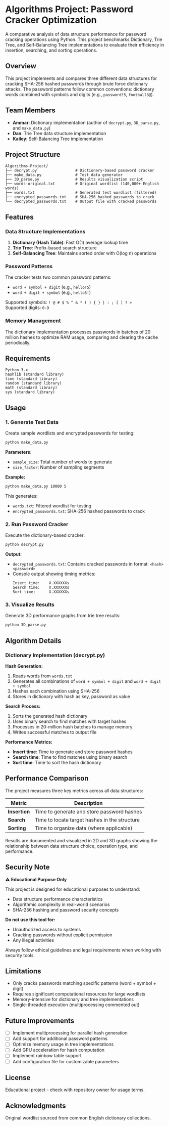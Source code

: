 # Algorithms Project: Password Cracker Optimization

A comparative analysis of data structure performance for password cracking operations using Python. This project benchmarks Dictionary, Trie Tree, and Self-Balancing Tree implementations to evaluate their efficiency in insertion, searching, and sorting operations.

## Overview

This project implements and compares three different data structures for cracking SHA-256 hashed passwords through brute force dictionary attacks. The password patterns follow common conventions: dictionary words combined with symbols and digits (e.g., `password!5`, `football3@`).

## Team Members

* **Ammar**: Dictionary implementation (author of `decrypt.py`, `3D_parse.py`, and `make_data.py`)
* **Dan**: Trie Tree data structure implementation
* **Kailey**: Self-Balancing Tree implementation

## Project Structure

```
Algorithms-Project/
├── decrypt.py                 # Dictionary-based password cracker
├── make_data.py               # Test data generator
├── 3D_parse.py                # Results visualization script
├── words-original.txt         # Original wordlist (140,000+ English words)
├── words.txt                  # Generated test wordlist (filtered)
├── encrypted_passwords.txt    # SHA-256 hashed passwords to crack
└── decrypted_passwords.txt    # Output file with cracked passwords
```

## Features

### Data Structure Implementations

1. **Dictionary (Hash Table)**: Fast O(1) average lookup time
2. **Trie Tree**: Prefix-based search structure
3. **Self-Balancing Tree**: Maintains sorted order with O(log n) operations

### Password Patterns

The cracker tests two common password patterns:
* `word + symbol + digit` (e.g., `hello!5`)
* `word + digit + symbol` (e.g., `hello5!`)

Supported symbols: `! @ # $ % ^ & * ( ) { } | : ; [ ] ? >`  
Supported digits: `0-9`

### Memory Management

The dictionary implementation processes passwords in batches of 20 million hashes to optimize RAM usage, comparing and clearing the cache periodically.

## Requirements

```
Python 3.x
hashlib (standard library)
time (standard library)
random (standard library)
math (standard library)
sys (standard library)
```

## Usage

### 1. Generate Test Data

Create sample wordlists and encrypted passwords for testing:

```bash
python make_data.py  
```

**Parameters:**
* `sample_size`: Total number of words to generate
* `size_factor`: Number of sampling segments

**Example:**
```bash
python make_data.py 10000 5
```

This generates:
* `words.txt`: Filtered wordlist for testing
* `encrypted_passwords.txt`: SHA-256 hashed passwords to crack

### 2. Run Password Cracker

Execute the dictionary-based cracker:

```bash
python decrypt.py
```

**Output:**
* `decrypted_passwords.txt`: Contains cracked passwords in format: `<hash> <password>`
* Console output showing timing metrics:
  ```
  Insert time:    X.XXXXXXs
  Search time:    X.XXXXXXs
  Sort time:      X.XXXXXXs
  ```

### 3. Visualize Results

Generate 3D performance graphs from trie tree results:

```bash
python 3D_parse.py
```

## Algorithm Details

### Dictionary Implementation (decrypt.py)

**Hash Generation:**
1. Reads words from `words.txt`
2. Generates all combinations of `word + symbol + digit` and `word + digit + symbol`
3. Hashes each combination using SHA-256
4. Stores in dictionary with hash as key, password as value

**Search Process:**
1. Sorts the generated hash dictionary
2. Uses binary search to find matches with target hashes
3. Processes in 20-million hash batches to manage memory
4. Writes successful matches to output file

**Performance Metrics:**
* **Insert time**: Time to generate and store password hashes
* **Search time**: Time to find matches using binary search
* **Sort time**: Time to sort the hash dictionary

## Performance Comparison

The project measures three key metrics across all data structures:

| Metric | Description |
|--------|-------------|
| **Insertion** | Time to generate and store password hashes |
| **Search** | Time to locate target hashes in the structure |
| **Sorting** | Time to organize data (where applicable) |

Results are documented and visualized in 2D and 3D graphs showing the relationship between data structure choice, operation type, and performance.

## Security Note

⚠️ **Educational Purpose Only**

This project is designed for educational purposes to understand:
* Data structure performance characteristics
* Algorithmic complexity in real-world scenarios
* SHA-256 hashing and password security concepts

**Do not use this tool for:**
* Unauthorized access to systems
* Cracking passwords without explicit permission
* Any illegal activities

Always follow ethical guidelines and legal requirements when working with security tools.

## Limitations

* Only cracks passwords matching specific patterns (word + symbol + digit)
* Requires significant computational resources for large wordlists
* Memory-intensive for dictionary and tree implementations
* Single-threaded execution (multiprocessing commented out)

## Future Improvements

* [ ] Implement multiprocessing for parallel hash generation
* [ ] Add support for additional password patterns
* [ ] Optimize memory usage in tree implementations
* [ ] Add GPU acceleration for hash computation
* [ ] Implement rainbow table support
* [ ] Add configuration file for customizable parameters

## License

Educational project - check with repository owner for usage terms.

## Acknowledgments

Original wordlist sourced from common English dictionary collections.
